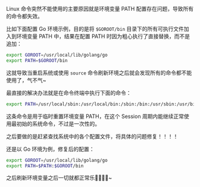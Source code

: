 Linux 命令突然不能使用的主要原因就是环境变量 PATH 配置存在问题，导致所有的命令都失效。

比如下面配置 Go 环境示例，目的是将 `$GOROOT/bin` 目录下的所有可执行文件加入到环境变量 PATH 中，结果在配置 PATH 时因为粗心执行了直接替换，而不是追加：

```bash
export GOROOT=/usr/local/lib/golang/go
export PATH=$GOROOT/bin
```

这就导致当重启系统或使用 `source` 命令刷新环境之后就会发现所有的命令都不能使用了，气不气~

最直接的解决办法就是在命令终端中执行下面的命令：

```bash
export PATH=/usr/local/sbin:/usr/local/bin:/sbin:/bin:/usr/sbin:/usr/bin:/root/bin
```

这条命令是用于临时重置环境变量 PATH，在这个 Session 周期内能继续正常使用最初始的系统命令，不过是一次性的。

之后要做的是赶紧查找系统中的各个配置文件，将具体的问题修复！！！！

还是以 Go 环境为例，修复后的配置：

```bash
export GOROOT=/usr/local/lib/golang/go
export PATH=$PATH:$GOROOT/bin
```

之后刷新环境变量之后一切就都正常乐🎉🎉🎉🎉~
